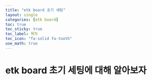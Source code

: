 ```yaml
---
title: "etk board 초기 세팅"
layout: single
categories: [etk board]
toc: true
toc_sticky: true
toc_label: 목차
toc_icon: "fa-solid fa-tooth"
use_math: true
---
```


# etk board 초기 세팅에 대해 알아보자

